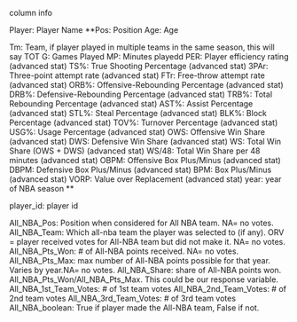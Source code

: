 column info

Player: Player Name
**Pos: Position
Age: Age

Tm: Team, if player played in multiple teams in the same season, this will say TOT
G: Games Played 
MP: Minutes playedd
PER: Player efficiency rating (advanced stat)
TS%: True Shooting Percentage (advanced stat)
3PAr: Three-point attempt rate (advanced stat)
FTr: Free-throw attempt rate (advanced stat)
ORB%: Offensive-Rebounding Percentage (advanced stat)
DRB%: Defensive-Rebounding Percentage (advanced stat)
TRB%: Total Rebounding Percentage (advanced stat)
AST%: Assist Percentage (advanced stat)
STL%: Steal Percentage (advanced stat)
BLK%: Block Percentage (advanced stat)
TOV%: Turnover Percentage (advanced stat)
USG%: Usage Percentage (advanced stat)
OWS: Offensive Win Share (advanced stat)
DWS: Defensive Win Share (advanced stat)
WS: Total Win Share (OWS + DWS) (advanced stat)
WS/48: Total Win Share per 48 minutes (advanced stat)
OBPM: Offensive Box Plus/Minus (advanced stat)
DBPM: Defensive Box Plus/Minus (advanced stat)
BPM: Box Plus/Minus (advanced stat)
VORP: Value over Replacement (advanced stat)
year: year of NBA season
**

player_id: player id

All_NBA_Pos: Position when considered for All NBA team. NA= no votes.
All_NBA_Team: Which all-nba team the player was selected to (if any). ORV = player received votes for All-NBA team but did not make it. NA= no votes.
All_NBA_Pts_Won: # of All-NBA points received. NA= no votes.
All_NBA_Pts_Max: max number of All-NBA points possible for that year. Varies by year.NA= no votes.
All_NBA_Share: share of All-NBA points won. All_NBA_Pts_Won/All_NBA_Pts_Max. This could be our response variable.
All_NBA_1st_Team_Votes: # of 1st team votes
All_NBA_2nd_Team_Votes: # of 2nd team votes
All_NBA_3rd_Team_Votes: # of 3rd team votes
All_NBA_boolean: True if player made the All-NBA team, False if not. 
